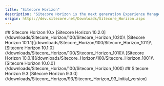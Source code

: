 ```yaml
---
title: "Sitecore Horizon"
description: "Sitecore Horizon is the next generation Experience Management product for the Sitecore Experience Platform™."
origin: https://dev.sitecore.net/Downloads/Sitecore_Horizon.aspx
---
```


<Card variant='outlineRaised' px={0} mb={8}>
<CardHeader>
## Sitecore Horizon 10.x
</CardHeader>
<CardBody>
[Sitecore Horizon 10.2.0](/downloads/Sitecore_Horizon/100/Sitecore_Horizon_1020)\
[Sitecore Horizon 10.1.1](/downloads/Sitecore_Horizon/100/Sitecore_Horizon_1011)\
[Sitecore Horizon 10.1.0](/downloads/Sitecore_Horizon/100/Sitecore_Horizon_1010)\
[Sitecore Horizon 10.0.1](/downloads/Sitecore_Horizon/100/Sitecore_Horizon_1001)\
[Sitecore Horizon 10.0.0](/downloads/Sitecore_Horizon/100/Sitecore_Horizon_1000)
</CardBody>          
</Card>

<Card variant='outlineRaised' px={0} mb={8}>
<CardHeader>
## Sitecore Horizon 9.3
</CardHeader>
<CardBody>
[Sitecore Horizon 9.3.0](/downloads/Sitecore_Horizon/93/Sitecore_Horizon_93_Initial_version)
</CardBody>          
</Card>